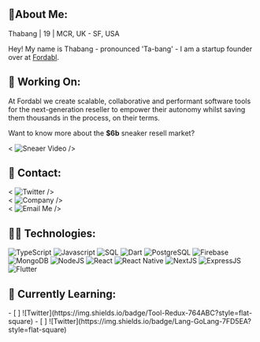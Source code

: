 ## 👋About Me:

<!--
**4thabang/4thabang** is a ✨ _special_ ✨ repository because its `README.md` (this file) appears on your GitHub profile.
-->

Thabang | 19 | MCR, UK - SF, USA

Hey! My name is Thabang - pronounced 'Ta-bang' - I am a startup founder over at [Fordabl](https://fordabl.com). 

## 🚀 Working On:
At Fordabl we create scalable, collaborative and performant software tools for the next-generation reseller to empower their autonomy whilst saving them thousands in the process, on their terms.

Want to know more about the **$6b** sneaker resell market?

< ![Sneaer Video](https://img.shields.io/badge/%F0%9F%8E%A5%20video-check%20this%20out-ff0000?style=flat-square) />

## 📨 Contact:
< ![Twitter](https://img.shields.io/badge/%F0%9F%90%A6%20twitter-purethabang-00aced?style=flat-square) />  
< ![Company](https://img.shields.io/badge/%F0%9F%8C%90%20company-fordabl-ff9a44?style=flat-square) />  
< ![Email Me](https://img.shields.io/badge/%F0%9F%93%A9%20email%20me-email%20address-D44638?style=flat-square) />


## 👨‍💻 Technologies:
<p display="inline-flex">
<!--Programming Languages-->
<img src="https://img.shields.io/badge/Lang-TypeScript-3278C6?style=flat-square" alt="TypeScript">
<img src="https://img.shields.io/badge/Lang-JavaScript-F8C751?style=flat-square" alt="Javascript">
<img src="https://img.shields.io/badge/Lang-SQL-336791?style=flat-square" alt="SQL">
<img src="https://img.shields.io/badge/Lang-Dart-41C4FF?style=flat-square" alt="Dart">
<!--DBMS/DB-->
<img src="https://img.shields.io/badge/DB-PostgresSQL-336791?style=flat-square" alt="PostgreSQL">
<img src="https://img.shields.io/badge/DB-Firebase-FFCB2B?style=flat-square" alt="Firebase">
<img src="https://img.shields.io/badge/DB-MongoDB-13AA52?style=flat-square" alt="MongoDB">
<!--Runtime-->
<img src="https://img.shields.io/badge/Runtime-NodeJS-036E00?style=flat-square" alt="NodeJS">
<!--Frameworks-->
<img src="https://img.shields.io/badge/Framework-React-61DAFB?style=flat-square" alt="React">
<img src="https://img.shields.io/badge/Framework-React%20Native-61DAFB?style=flat-square" alt="React Native">
<img src="https://img.shields.io/badge/Framework-NextJS-111111?style=flat-square" alt="NextJS">
<img src="https://img.shields.io/badge/Framework-ExpressJS-323232?style=flat-square" alt="ExpressJS">
<img src="https://img.shields.io/badge/Framework-Flutter-085A9D?style=flat-square" alt="Flutter">
</p>


## 🧠 Currently Learning:
<p display="inline-felx">
- [ ] ![Twitter](https://img.shields.io/badge/Tool-Redux-764ABC?style=flat-square)
- [ ] ![Twitter](https://img.shields.io/badge/Lang-GoLang-7FD5EA?style=flat-square)
</p>
